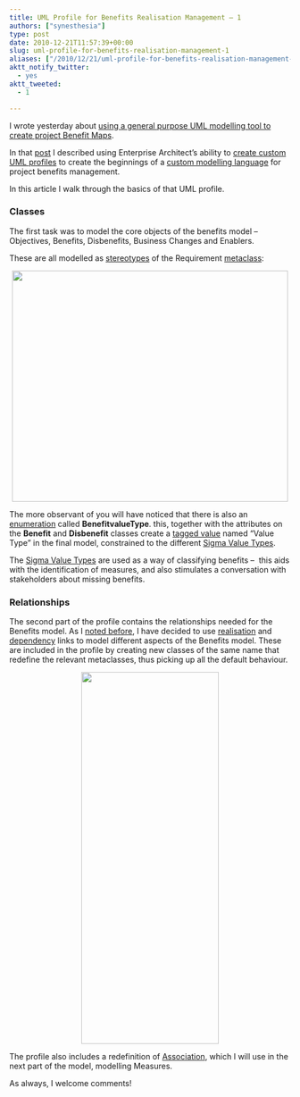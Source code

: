 ```yaml
---
title: UML Profile for Benefits Realisation Management – 1
authors: ["synesthesia"]
type: post
date: 2010-12-21T11:57:39+00:00
slug: uml-profile-for-benefits-realisation-management-1
aliases: ["/2010/12/21/uml-profile-for-benefits-realisation-management-1/"]
aktt_notify_twitter:
  - yes
aktt_tweeted:
  - 1

---
```

I wrote yesterday about [using a general purpose UML modelling tool to create project Benefit Maps][1].

In that [post][1] I described using Enterprise Architect&#8217;s ability to [create custom UML profiles][2] to create the beginnings of a [custom modelling language][3] for project benefits management.

In this article I walk through the basics of that UML profile.

### Classes

The first task was to model the core objects of the benefits model – Objectives, Benefits, Disbenefits, Business Changes and Enablers.

These are all modelled as [stereotypes][4] of the Requirement [metaclass][5]:

<p style="text-align: center;">
  <a href="https://www.synesthesia.co.uk/blog/wp-content/uploads/2010/12/brm-profile-01.gif"><img class="aligncenter size-full wp-image-22922" style="display: block; margin-left: auto; margin-right: auto;" title="brm-profile-01" src="https://www.synesthesia.co.uk/blog/wp-content/uploads/2010/12/brm-profile-01.gif" alt="" width="494" height="414" /></a>
</p>

The more observant of you will have noticed that there is also an [enumeration][6] called **BenefitvalueType**. this, together with the attributes on the **Benefit** and **Disbenefit** classes create a [tagged value][7] named “Value Type” in the final model, constrained to the different [Sigma Value Types][8].

The [Sigma Value Types][8] are used as a way of classifying benefits &#8211;  this aids with the identification of measures, and also stimulates a conversation with stakeholders about missing benefits.

### Relationships

The second part of the profile contains the relationships needed for the Benefits model. As I [noted before][1], I have decided to use [realisation][9] and [dependency][10] links to model different aspects of the Benefits model. These are included in the profile by creating new classes of the same name that redefine the relevant metaclasses, thus picking up all the default behaviour.

[<img class="aligncenter size-full wp-image-22925" style="display: block; float: none; margin-left: auto; margin-right: auto;" title="brm-profile-02" src="https://www.synesthesia.co.uk/blog/wp-content/uploads/2010/12/brm-profile-02.gif" alt="" width="246" height="666" />][11]

The profile also includes a redefinition of [Association][12], which I will use in the next part of the model, modelling Measures.

As always, I welcome comments!

 [1]: /2010/12/20/modelling-benefits-in-uml/
 [2]: http://www.sparxsystems.com/enterprise_architect_user_guide/8.0/modeling_languages/umlprofiles_2.html
 [3]: http://www.sparxsystems.com/enterprise_architect_user_guide/8.0/modeling_languages/extending_uml.html
 [4]: http://www.uml-diagrams.org/profile-diagrams.html#stereotype
 [5]: http://www.uml-diagrams.org/profile-diagrams.html#metaclass
 [6]: http://publib.boulder.ibm.com/infocenter/rtnlhelp/v6r0m0/index.jsp?topic=/com.ibm.xtools.modeler.doc/topics/cenum.html
 [7]: http://www.uml-diagrams.org/profile-diagrams.html#tagged-value
 [8]: http://books.google.com/books?id=2IfFQY_XrfAC&lpg=PA113&ots=r5fdUWFy3k&pg=PA113#v=onepage&q=sigma%20benefit%20value%20types&f=false
 [9]: http://www.uml-diagrams.org/class-diagrams.html#abstraction
 [10]: http://www.uml-diagrams.org/class-diagrams.html#dependency
 [11]: https://www.synesthesia.co.uk/blog/wp-content/uploads/2010/12/brm-profile-02.gif
 [12]: http://www.uml-diagrams.org/class-diagrams.html#association
